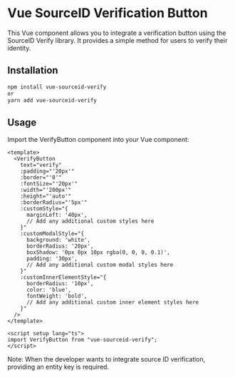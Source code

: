 # Vue SourceID Verification Button

This Vue component allows you to integrate a verification button using the SourceID Verify library. It provides a simple method for users to verify their identity.

## Installation

```bash
npm install vue-sourceid-verify
or
yarn add vue-sourceid-verify

```

## Usage

Import the VerifyButton component into your Vue component:

```vue
<template>
  <VerifyButton
    text="verify"
    :padding="'20px'"
    :border="'0'"
    :fontSize="'20px'"
    :width="'200px'"
    :height="'auto'"
    :borderRadius="'5px'"
    :customStyle="{
      marginLeft: '40px',
      // Add any additional custom styles here
    }"
    :customModalStyle="{
      background: 'white',
      borderRadius: '20px',
      boxShadow: '0px 0px 10px rgba(0, 0, 0, 0.1)',
      padding: '30px',
      // Add any additional custom modal styles here
    }"
    :customInnerElementStyle="{
      borderRadius: '10px',
      color: 'blue',
      fontWeight: 'bold',
      // Add any additional custom inner element styles here
    }"
  />
</template>

<script setup lang="ts">
import VerifyButton from "vue-sourceid-verify";
</script>
```

Note: When the developer wants to integrate source ID verification, providing an entity key is required.
